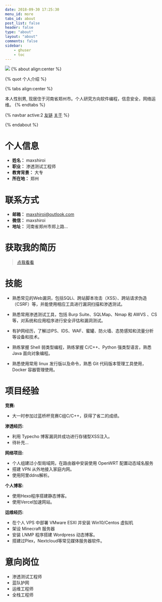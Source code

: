 ```yaml
---
date: 2018-09-30 17:25:30
menu_id: more
tabs_id: about
post_list: false
header: false
type: "about"
layout: "about"
comments: false
sidebar:
    - ghuser
    - toc
---
```

![](/img/index/2023-06-21-13-42-12.png)
{% about align:center %}

{% quot 个人介绍 %}

{% tabs align:center %}
<!-- tab 个人介绍 -->
本人性别男, 现居住于河南省郑州市。个人研究方向软件编程，信息安全，网络运维。
{% endtabs %}

{% navbar active:2 [友链](/friends/) [关于](/about/) %}

{% endabout %}

# 个人信息

- **姓名：** maxshiroi
- **职业：** 渗透测试工程师
- **教育背景：** 大专
- **所在地：** 郑州

# 联系方式

- **邮箱：** <maxshiroi@outlook.com>
- **微信：** maxshiroi
- **地址：** 河南省郑州市郑上路...

# 获取我的简历

> [点我看看](https://加我微信找我要.感谢/)

# 技能

- 熟悉常见的Web漏洞，包括SQLi、跨站脚本攻击（XSS）、跨站请求伪造（CSRF）等，并能使用相应工具进行漏洞扫描和渗透测试。

- 熟悉常用渗透测试工具，包括 Burp Suite、SQLMap、Nmap 和 AWVS 、CS 等，对系统和应用程序进行安全评估和漏洞测试。

- 有护网经历，了解过IPS、IDS、WAF、蜜罐、防火墙、态势感知和流量分析等设备和技术。

- 熟练掌握 Shell 弱类型编程，熟练掌握 C/C++、Python 强类型语言，熟悉 Java 面向对象编程。

- 熟悉使用常用 linux 发行版以及命令，熟悉 Git 代码版本管理工具使用，Docker 容器管理使用。

# 项目经验

**竞赛:**
- 大一时参加过蓝桥杯竞赛C组C/C++，获得了省二的成绩。

**渗透经历:** 
- 利用 Typecho 博客漏洞并成功进行存储型XSS注入。
- 待补充...

**网络项目:**
- 个人组建过小型局域网，在路由器中安装使用 OpenWRT 配置动态域名服务
- 搭建 VPN 从外地接入家庭内网。
- 使用阿里ddns解析。

**个人博客:**
- 使用Hexo程序搭建静态博客。
- 使用Vercel加速网站。

**运维经历:**
- 在个人 VPS 中部署 VMware ESXI 并安装 Win10/Centos 虚拟机
- 架设 Minecraft 服务器
- 安装 LNMP 程序搭建 Wordpress 动态博客。
- 搭建过Plex，Nextcloud等常见媒体服务器软件。

# 意向岗位
- 渗透测试工程师
- 蓝队护网
- 运维工程师
- 全栈工程师
